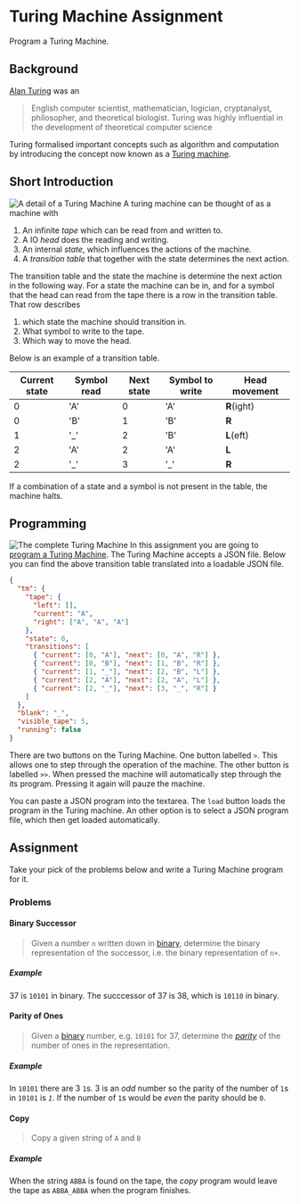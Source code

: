 # Turing Machine Assignment
Program a Turing Machine.

## Background
[Alan Turing][turing] was an

> English computer scientist, mathematician, logician, cryptanalyst, philosopher, and theoretical biologist.
> Turing was highly influential in the development of theoretical computer science

Turing formalised important concepts such as algorithm and computation by introducing the concept now known as a [Turing machine][machine].

## Short Introduction
![A detail of a Turing Machine](http://fifth-postulate.nl/turing-machine/image/tm_detail.png)
A turing machine can be thought of as a machine with

1. An infinite _tape_ which can be read from and written to.
2. A IO _head_ does the reading and writing.
3. An internal _state_, which influences the actions of the machine.
4. A _transition table_ that together with the state determines the next action.

The transition table and the state the machine is determine the next action in the following way.
For a state the machine can be in, and for a symbol that the head can read from the tape there is a row in the transition table.
That row describes 

1. which state the machine should transition in.
2. What symbol to write to the tape.
3. Which way to move the head.

Below is an example of a transition table.

| Current state | Symbol read | Next state | Symbol to write | Head movement |
|---------------|-------------|------------|-----------------|---------------|
| 0             | 'A'         | 0          | 'A'             | **R**(ight)   |
| 0             | 'B'         | 1          | 'B'             | **R**         |
| 1             | '_'         | 2          | 'B'             | **L**(eft)    |
| 2             | 'A'         | 2          | 'A'             | **L**         |
| 2             | '_'         | 3          | '_'             | **R**         |

If a combination of a state and a symbol is not present in the table, the machine halts.

## Programming
![The complete Turing Machine](http://fifth-postulate.nl/turing-machine/image/tm.png)
In this assignment you are going to [program a Turing Machine][program]. The Turing Machine accepts a JSON file. Below you can find the above transition table translated into a loadable JSON file.

```json
{
  "tm": {
    "tape": {
      "left": [],
      "current": "A",
      "right": ["A", "A", "A"]
    },
    "state": 0,
    "transitions": [
      { "current": [0, "A"], "next": [0, "A", "R"] },
      { "current": [0, "B"], "next": [1, "B", "R"] },
      { "current": [1, "_"], "next": [2, "B", "L"] },
      { "current": [2, "A"], "next": [2, "A", "L"] },
      { "current": [2, "_"], "next": [3, "_", "R"] }
    ]
  },
  "blank": "_",
  "visible_tape": 5,
  "running": false
}
```

There are two buttons on the Turing Machine. One button labelled `>`. This allows one to step through the operation of the machine.
The other button is labelled `>>`. When pressed the machine will automatically step through the its program. Pressing it again will pauze the machine.

You can paste a JSON program into the textarea. The `load` button loads the program in the Turing machine. An other option is to select a JSON program file, which then get loaded automatically.

## Assignment
Take your pick of the problems below and write a Turing Machine program for it.

### Problems
#### Binary Successor
> Given a number `n` written down in [binary][], determine the binary representation of the successor, i.e. the binary representation of `n+`.

##### Example
37 is `10101` in binary. The succcessor of 37 is 38, which is `10110` in binary.

#### Parity of Ones
> Given a [binary][] number, e.g. `10101` for 37, determine the [*parity*][parity] of the number of ones in the representation.

##### Example
In `10101` there are 3 `1`s. 3 is an *odd* number so the parity of the number of `1`s in `10101` is *`1`*. If the number of `1`s would be *even* the parity should be `0`.

#### Copy
> Copy a given string of `A` and `B`

##### Example
When the string `ABBA` is found on the tape, the *copy* program would leave the tape as `ABBA_ABBA` when the program finishes.

[turing]: https://en.wikipedia.org/wiki/Alan_Turing
[machine]: https://en.wikipedia.org/wiki/Turing_machine
[program]: http://fifth-postulate.nl/turing-machine/
[binary]: https://en.wikipedia.org/wiki/Binary_number
[parity]: https://en.wikipedia.org/wiki/Parity_(mathematics)
